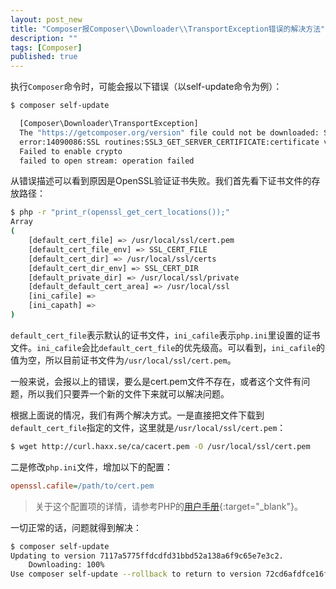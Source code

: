 ```yaml
---
layout: post_new
title: "Composer报Composer\\Downloader\\TransportException错误的解决方法"
description: ""
tags: [Composer]
published: true
---
```

执行`Composer`命令时，可能会报以下错误（以self-update命令为例）：

```bash
$ composer self-update

  [Composer\Downloader\TransportException]
  The "https://getcomposer.org/version" file could not be downloaded: SSL operation failed with code 1. OpenSSL Error messages:
  error:14090086:SSL routines:SSL3_GET_SERVER_CERTIFICATE:certificate verify failed
  Failed to enable crypto
  failed to open stream: operation failed

```

从错误描述可以看到原因是OpenSSL验证证书失败。我们首先看下证书文件的存放路径：

```bash
$ php -r "print_r(openssl_get_cert_locations());"
Array
(
    [default_cert_file] => /usr/local/ssl/cert.pem
    [default_cert_file_env] => SSL_CERT_FILE
    [default_cert_dir] => /usr/local/ssl/certs
    [default_cert_dir_env] => SSL_CERT_DIR
    [default_private_dir] => /usr/local/ssl/private
    [default_default_cert_area] => /usr/local/ssl
    [ini_cafile] => 
    [ini_capath] => 
)
```

`default_cert_file`表示默认的证书文件，`ini_cafile`表示`php.ini`里设置的证书文件。`ini_cafile`会比`default_cert_file`的优先级高。可以看到，`ini_cafile`的值为空，所以目前证书文件为`/usr/local/ssl/cert.pem`。

一般来说，会报以上的错误，要么是cert.pem文件不存在，或者这个文件有问题，所以我们只要弄一个新的文件下来就可以解决问题。

根据上面说的情况，我们有两个解决方式。一是直接把文件下载到`default_cert_file`指定的文件，这里就是`/usr/local/ssl/cert.pem`：

```bash
$ wget http://curl.haxx.se/ca/cacert.pem -O /usr/local/ssl/cert.pem
```

二是修改`php.ini`文件，增加以下的配置：

```ini
openssl.cafile=/path/to/cert.pem
```

> 关于这个配置项的详情，请参考PHP的[用户手册](http://cn2.php.net/manual/zh/openssl.configuration.php){:target="_blank"}。

一切正常的话，问题就得到解决：

```bash
$ composer self-update
Updating to version 7117a5775ffdcdfd31bbd52a138a6f9c65e7e3c2.
    Downloading: 100%         
Use composer self-update --rollback to return to version 72cd6afdfce16f36a9fd786bc1b2f32b851e764f
```
